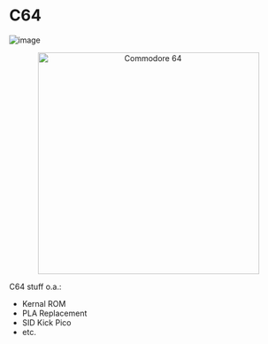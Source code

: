 # C64

![image](https://github.com/ReinouddeLange/TEC-1G/assets/6297024/77d44f0c-62a5-4ad5-8d99-4299772e1a4c)


<p align="center"><img width="400" alt="Commodore 64" src="https://github.com/user-attachments/assets/7d620319-b5ce-4414-b979-e3e7e383b91e"></p>

C64 stuff o.a.:
- Kernal ROM
- PLA Replacement
- SID Kick Pico
- etc.
